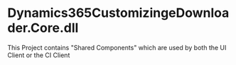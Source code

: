 # Dynamics365CustomizingeDownloader.Core.dll

This Project contains "Shared Components" which are used by both the UI Client or the CI Client
